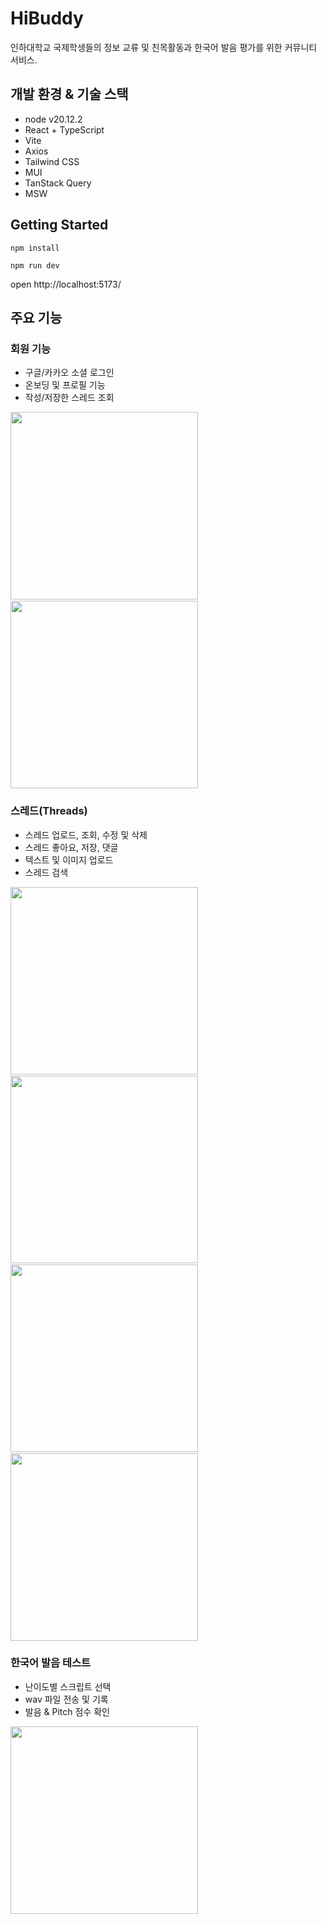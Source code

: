 # HiBuddy

인하대학교 국제학생들의 정보 교류 및 친목활동과 한국어 발음 평가를 위한 커뮤니티 서비스.

## 개발 환경 & 기술 스택

- node v20.12.2
- React + TypeScript
- Vite
- Axios
- Tailwind CSS
- MUI
- TanStack Query
- MSW

## Getting Started

`npm install`

`npm run dev`

open http://localhost:5173/

## 주요 기능

### 회원 기능

- 구글/카카오 소셜 로그인
- 온보딩 및 프로필 기능
- 작성/저장한 스레드 조회

<div style="display:flex; flex-wrap:wrap; gap:2px ">
  <img width=300 src="https://github.com/Team-HiBuddy/HiBuddy-FE/assets/116625502/c53c61f5-5bd4-469a-8306-9dcc41ac1e2b"/>
  <img width=300 src="https://github.com/Team-HiBuddy/HiBuddy-FE/assets/116625502/68c14439-e024-43be-b5a4-6cdf35264eb2"/>
</div>

### 스레드(Threads)

- 스레드 업로드, 조회, 수정 및 삭제
- 스레드 좋아요, 저장, 댓글
- 텍스트 및 이미지 업로드
- 스레드 검색

<div style="display:flex; flex-wrap:wrap; gap:2px ">
  <img width=300 src="https://github.com/Team-HiBuddy/HiBuddy-FE/assets/116625502/b2ebf408-c62e-457f-b418-bedd56acf1a8"/>
  <img width=300 src="https://github.com/Team-HiBuddy/HiBuddy-FE/assets/116625502/f855a818-79e2-48d2-bf5d-30db572cbebe"/>
  <img width=300 src="https://github.com/Team-HiBuddy/HiBuddy-FE/assets/116625502/cdb09410-90c6-4bf6-ba1e-5c7989c1267f"/>
  <img width=300 src="https://github.com/Team-HiBuddy/HiBuddy-FE/assets/116625502/6726b432-5c80-459c-ac27-9a2ff25b5392"/>
</div>

### 한국어 발음 테스트

- 난이도별 스크립트 선택
- wav 파일 전송 및 기록
- 발음 & Pitch 점수 확인

<img width=300 src="https://github.com/Team-HiBuddy/HiBuddy-FE/assets/116625502/914beb18-3e31-44b1-a67d-f6702b4e1390"/>
